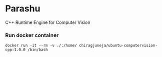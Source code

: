 # Parashu
C++ Runtime Engine for Computer Vision

### Run docker container
``` docker run -it --rm -v ./:/home/ chiragjuneja/ubuntu-computervision-cpp:1.0.0 /bin/bash ```
